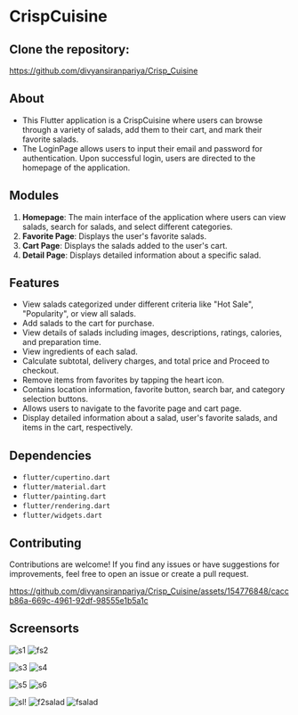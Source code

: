 # CrispCuisine

## Clone the repository:

 https://github.com/divyansiranpariya/Crisp_Cuisine

## About

- This Flutter application is a CrispCuisine where users can browse through a variety of salads, add them to their cart, and mark their favorite salads.
- The LoginPage allows users to input their email and password for authentication. Upon successful login, users are directed to the homepage of the application.


## Modules
1. **Homepage**: The main interface of the application where users can view salads, search for salads, and select different categories.
2. **Favorite Page**: Displays the user's favorite salads.
3. **Cart Page**: Displays the salads added to the user's cart.
4. **Detail Page**: Displays detailed information about a specific salad.


## Features
- View salads categorized under different criteria like "Hot Sale", "Popularity", or view all salads.
- Add salads to the cart for purchase.
- View details of salads including images, descriptions, ratings, calories, and preparation time.
- View ingredients of each salad.
- Calculate subtotal, delivery charges, and total price and Proceed to checkout.
- Remove items from favorites by tapping the heart icon.
- Contains location information, favorite button, search bar, and category selection buttons.
- Allows users to navigate to the favorite page and cart page.
- Display detailed information about a salad, user's favorite salads, and items in the cart, respectively.

## Dependencies

- `flutter/cupertino.dart`
- `flutter/material.dart`
- `flutter/painting.dart`
- `flutter/rendering.dart`
- `flutter/widgets.dart`

## Contributing

Contributions are welcome! If you find any issues or have suggestions for improvements, feel free to open an issue or create a pull request.



https://github.com/divyansiranpariya/Crisp_Cuisine/assets/154776848/caccb86a-669c-4961-92df-98555e1b5a1c






## Screensorts


![s1](https://github.com/divyansiranpariya/Crisp_Cuisine/assets/154776848/d5f3db23-8753-43ca-9281-e89ce5ba9ef9)
![fs2](https://github.com/divyansiranpariya/Crisp_Cuisine/assets/154776848/6739f05e-2c0e-4dc4-8008-28f3e5a9c60d)

![s3](https://github.com/divyansiranpariya/Crisp_Cuisine/assets/154776848/a5be2ec2-d17c-4320-92e8-7b700738b89e)
![s4](https://github.com/divyansiranpariya/Crisp_Cuisine/assets/154776848/51135a73-609c-44ca-b9dd-928439fee111)


![s5](https://github.com/divyansiranpariya/Crisp_Cuisine/assets/154776848/7315fa17-6b1c-45e2-8274-9741b41593f6)
![s6](https://github.com/divyansiranpariya/Crisp_Cuisine/assets/154776848/f4fbe4da-ccb3-48c8-b46b-1fb8aeec5999)

![sl](https://github.com/divyansiranpariya/Crisp_Cuisine/assets/154776848/a90b9992-7f6d-480e-9983-20adc77ad9d2)!
![f2salad](https://github.com/divyansiranpariya/Crisp_Cuisine/assets/154776848/9b057287-5150-4e80-90b6-241e7729e16f)
![fsalad](https://github.com/divyansiranpariya/Crisp_Cuisine/assets/154776848/972630dd-26f8-4c2b-aa11-6e6e44b535da)




